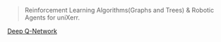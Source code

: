 > Reinforcement Learning Algorithms(Graphs and Trees) & Robotic Agents for uniXerr.

[Deep Q-Network](https://drive.google.com/open?id=1SXAkytWDIN1Yunsh_3HuxgPihTXmHM6D)
